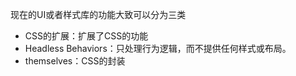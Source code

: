 
现在的UI或者样式库的功能大致可以分为三类

- CSS的扩展：扩展了CSS的功能
- Headless Behaviors：只处理行为逻辑，而不提供任何样式或布局。
- themselves：CSS的封装

